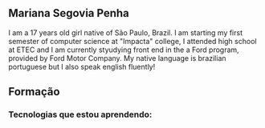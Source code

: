 #

<!--
- 🔭 I’m currently working on ...
- 🌱 I’m currently learning ...
- 👯 I’m looking to collaborate on ...
- 🤔 I’m looking for help with ...
- 💬 Ask me about ...
- 📫 How to reach me: ...
- 😄 Pronouns: ...
- ⚡ Fun fact: ...
-->
## Mariana Segovia Penha 

I am a 17 years old girl native of São Paulo, Brazil.
I am starting my first semester of computer science at "Impacta" college, I attended high school at ETEC and I am currently styudying front end in the a Ford <ENTER> program, provided by Ford Motor Company. My native language is brazilian portuguese but I also speak english fluently!

## Formação

### Tecnologias que estou aprendendo:



